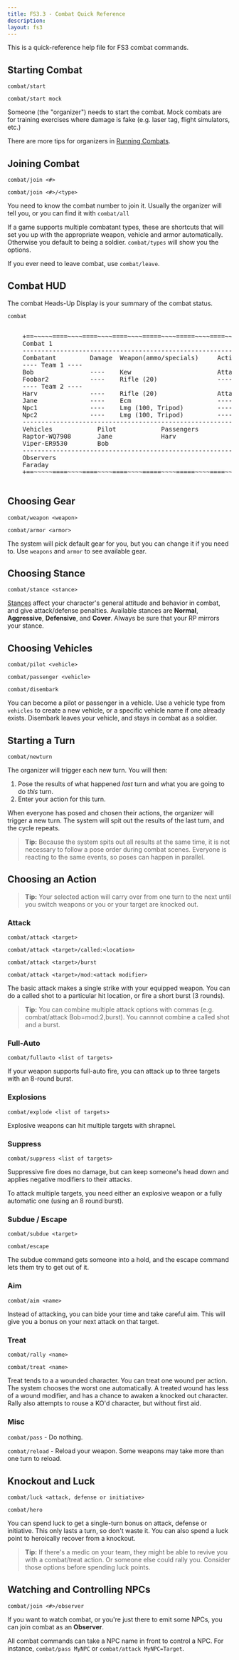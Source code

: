 ```yaml
---
title: FS3.3 - Combat Quick Reference
description:
layout: fs3
---
```


This is a quick-reference help file for FS3 combat commands.

## Starting Combat

`combat/start`

`combat/start mock`

Someone (the "organizer") needs to start the combat.  Mock combats are for training exercises where damage is fake (e.g. laser tag, flight simulators, etc.)

There are more tips for organizers in [Running Combats](/fs3/fs3-3/running-combat).

## Joining Combat

`combat/join <#>`

`combat/join <#>/<type>`

You need to know the combat number to join it.  Usually the organizer will tell you, or you can find it with `combat/all`

If a game supports multiple combatant types, these are shortcuts that will set you up with the appropriate weapon, vehicle and armor automatically.  Otherwise you default to being a soldier.   `combat/types` will show you the options.

If you ever need to leave combat, use `combat/leave`.

## Combat HUD

The combat Heads-Up Display is your summary of the combat status.

`combat`

<pre class="prettyprint">
    <span class="nocode">
    +==~~~~~====~~~~====~~~~====~~~~=====~~~~=====~~~~====~~~~====~~~~====~~~~~==+
    Combat 1                                                  Organized by Faraday
    ------------------------------------------------------------------------------
    Combatant         Damage  Weapon(ammo/specials)     Action(stance)
    ---- Team 1 ----
    Bob               ----    Kew                       Attack Harv 
    Foobar2           ----    Rifle (20)                ---- 
    ---- Team 2 ----
    Harv              ----    Rifle (20)                Attack Bob 
    Jane              ----    Ecm                       ---- 
    Npc1              ----    Lmg (100, Tripod)         ---- 
    Npc2              ----    Lmg (100, Tripod)         ---- 
    ------------------------------------------------------------------------------
    Vehicles            Pilot            Passengers
    Raptor-WQ7908       Jane             Harv
    Viper-ER9530        Bob              
    ------------------------------------------------------------------------------
    Observers
    Faraday
    +==~~~~~====~~~~====~~~~====~~~~=====~~~~=====~~~~====~~~~====~~~~====~~~~~==+
         </span>  
</pre>

## Choosing Gear

`combat/weapon <weapon>`

`combat/armor <armor>`

The system will pick default gear for you, but you can change it if you need to.   Use `weapons` and `armor` to see available gear.

## Choosing Stance

`combat/stance <stance>`

[Stances](/fs3/fs3-3/combat#stance) affect your character's general attitude and behavior in combat, and give attack/defense penalties.  Available stances are **Normal**, **Aggressive**, **Defensive**, and **Cover**.  Always be sure that your RP mirrors your stance.

## Choosing Vehicles

`combat/pilot <vehicle>`

`combat/passenger <vehicle>`

`combat/disembark`

You can become a pilot or passenger in a vehicle.  Use a vehicle type from `vehicles` to create a new vehicle, or a specific vehicle name if one already exists.  Disembark leaves your vehicle, and stays in combat as a soldier.

## Starting a Turn

`combat/newturn`

The organizer will trigger each new turn.  You will then:

1. Pose the results of what happened *last* turn and what you are going to do *this* turn.
2. Enter your action for this turn.

When everyone has posed and chosen their actions, the organizer will trigger a new turn.  The system will spit out the results of the last turn, and the cycle repeats.

> <i class="fa fa-cubes" aria-hidden="true"></i> **Tip:**  Because the system spits out all results at the same time, it is not necessary to follow a pose order during combat scenes. Everyone is reacting to the same events, so poses can happen in parallel.

## Choosing an Action

> <i class="fa fa-cubes" aria-hidden="true"></i> **Tip:**  Your selected action will carry over from one turn to the next until you switch weapons or you or your target are knocked out.

### Attack 

`combat/attack <target>`

`combat/attack <target>/called:<location>`

`combat/attack <target>/burst`
    
`combat/attack <target>/mod:<attack modifier>`

The basic attack makes a single strike with your equipped weapon.  You can do a called shot to a particular hit location, or fire a short burst (3 rounds).

> <i class="fa fa-cubes" aria-hidden="true"></i> **Tip:**  You can combine multiple attack options with commas (e.g. combat/attack Bob=mod:2,burst).  You cannnot combine a called shot and a burst.

### Full-Auto

`combat/fullauto <list of targets>`

If your weapon supports full-auto fire, you can attack up to three targets with an 8-round burst.

### Explosions

`combat/explode <list of targets>`

Explosive weapons can hit multiple targets with shrapnel.

### Suppress

`combat/suppress <list of targets>`

Suppressive fire does no damage, but can keep someone's head down and applies negative modifiers to their attacks.

To attack multiple targets, you need either an explosive weapon or a fully automatic one (using an 8 round burst).


### Subdue / Escape

`combat/subdue <target>`

`combat/escape`

The subdue command gets someone into a hold, and the escape command lets them try to get out of it.

### Aim

`combat/aim <name>`

Instead of attacking, you can bide your time and take careful aim.  This will give you a bonus on your next attack on that target.


### Treat

`combat/rally <name>`

`combat/treat <name>`

Treat tends to a a wounded character.  You can treat one wound per action.  The system chooses the worst one automatically.  A treated wound has less of a wound modifier, and has a chance to awaken a knocked out character.   Rally also attempts to rouse a KO'd character, but without first aid.


### Misc

`combat/pass` - Do nothing.

`combat/reload` -  Reload your weapon.  Some weapons may take more than one turn to reload.


## Knockout and Luck

`combat/luck <attack, defense or initiative>`

`combat/hero`

You can spend luck to get a single-turn bonus on attack, defense or initiative.  This only lasts a turn, so don't waste it.  You can also spend a luck point to heroically recover from a knockout.

> <i class="fa fa-cubes" aria-hidden="true"></i> **Tip:** If there's a medic on your team, they might be able to revive you with a combat/treat action.  Or someone else could rally you.  Consider those options before spending luck points. 


## Watching and Controlling NPCs

`combat/join <#>/observer`

If you want to watch combat, or you're just there to emit some NPCs, you can join combat as an **Observer**.

All combat commands can take a NPC name in front to control a NPC.  For instance, `combat/pass MyNPC` or `combat/attack MyNPC=Target`.